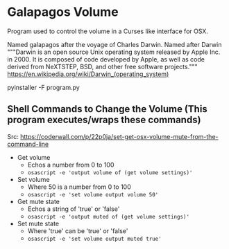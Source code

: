 # Galapagos Volume
Program used to control the volume in a Curses like interface for OSX.

Named galapagos after the voyage of Charles Darwin. Named after Darwin """Darwin is an open source Unix operating system released by Apple Inc. in 2000. It is composed of code developed by Apple, as well as code derived from NeXTSTEP, BSD, and other free software projects."""
https://en.wikipedia.org/wiki/Darwin_(operating_system)

pyinstaller -F program.py



## Shell Commands to Change the Volume (This program executes/wraps these commands)

Src: https://coderwall.com/p/22p0ja/set-get-osx-volume-mute-from-the-command-line

+ Get volume
  + Echos a number from 0 to 100
  + `osascript -e 'output volume of (get volume settings)'`
+ Set volume
  + Where 50 is a number from 0 to 100
  + `osascript -e 'set volume output volume 50'`
+ Get mute state
  + Echos a string of 'true' or 'false'
  + `osascript -e 'output muted of (get volume settings)'`
+ Set mute state
  + Where 'true' can be 'true' or 'false'
  + `osascript -e 'set volume output muted true'`
